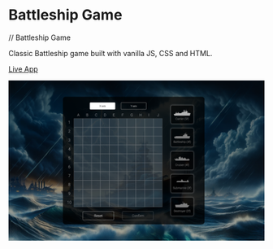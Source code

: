# Battleship Game 
// Battleship Game 

Classic Battleship game built with vanilla JS, CSS and HTML. 

[Live App](https://hampusbosson.github.io/battleship/)

![alt text](image-1.png)

